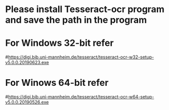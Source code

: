 # Please install Tesseract-ocr program and save the path in the program 
# For Windows 32-bit refer
#https://digi.bib.uni-mannheim.de/tesseract/tesseract-ocr-w32-setup-v5.0.0.20190623.exe
# For Winows 64-bit refer
#https://digi.bib.uni-mannheim.de/tesseract/tesseract-ocr-w64-setup-v5.0.0.20190526.exe
